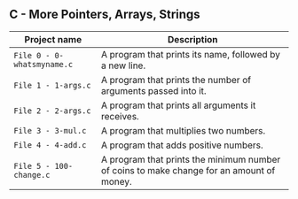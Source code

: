 ## C - More Pointers, Arrays, Strings

| Project name | Description |
| ------------ | ----------- |
| `File 0 - 0-whatsmyname.c` | A program that prints its name, followed by a new line. |
| `File 1 - 1-args.c` | A program that prints the number of arguments passed into it. |
| `File 2 - 2-args.c` | A program that prints all arguments it receives. |
| `File 3 - 3-mul.c` | A program that multiplies two numbers. |
| `File 4 - 4-add.c` | A program that adds positive numbers. |
| `File 5 - 100-change.c` | A program that prints the minimum number of coins to make change for an amount of money. |
